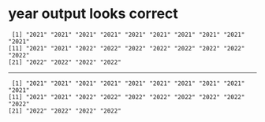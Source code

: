 # year output looks correct

     [1] "2021" "2021" "2021" "2021" "2021" "2021" "2021" "2021" "2021" "2021"
    [11] "2021" "2021" "2022" "2022" "2022" "2022" "2022" "2022" "2022" "2022"
    [21] "2022" "2022" "2022" "2022"

---

     [1] "2021" "2021" "2021" "2021" "2021" "2021" "2021" "2021" "2021" "2021"
    [11] "2021" "2021" "2022" "2022" "2022" "2022" "2022" "2022" "2022" "2022"
    [21] "2022" "2022" "2022" "2022"

